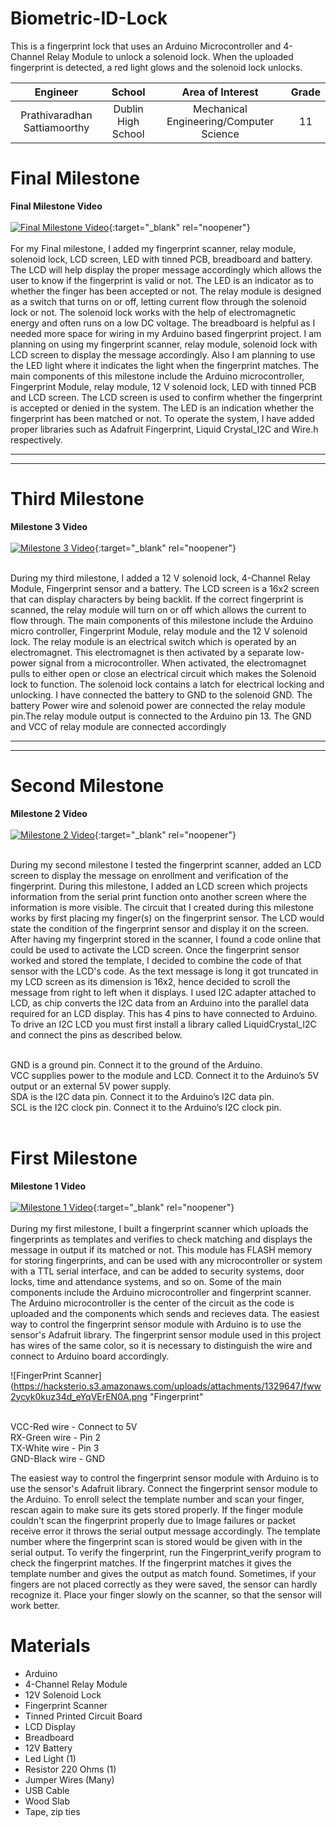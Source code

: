 # Biometric-ID-Lock
This is a fingerprint lock that uses an Arduino Microcontroller and 4-Channel Relay Module to unlock a solenoid lock. When the uploaded fingerprint is detected, a red light glows and the solenoid lock unlocks. 

| **Engineer** | **School** | **Area of Interest** | **Grade** |
|:--:|:--:|:--:|:--:|
| Prathivaradhan Sattiamoorthy | Dublin High School | Mechanical Engineering/Computer Science | 11

# Final Milestone

**Final Milestone Video**
<br>
<br>
  [![Final Milestone Video](https://res.cloudinary.com/marcomontalbano/image/upload/v1660027083/video_to_markdown/images/youtube--WXl-YrbAcEc-c05b58ac6eb4c4700831b2b3070cd403.jpg)](https://youtu.be/WXl-YrbAcEc "Final Milestone Video"){:target="_blank" rel="noopener"}
<br>
<br>
<Left>
For my Final milestone, I added my fingerprint scanner, relay module, solenoid lock, LCD screen, LED with tinned PCB, breadboard and battery. The LCD will help display the proper message accordingly which allows the user to know if the fingerprint is valid or not. The LED is an indicator as to whether the finger has been accepted or not. The relay module is designed as a switch that turns on or off, letting current flow through the solenoid lock or not. The solenoid lock works with the help of electromagnetic energy and often runs on a low DC voltage. The breadboard is helpful as I needed more space for wiring in my Arduino based fingerprint project. I am planning on using my fingerprint scanner, relay module, solenoid lock with LCD screen to display the message accordingly. Also I am planning to use the LED light where it indicates the light when the fingerprint matches. The main components of this milestone include the Arduino microcontroller, Fingerprint Module, relay module, 12 V solenoid lock, LED with tinned PCB and LCD screen. The LCD screen is used to confirm whether the fingerprint is accepted or denied in the system. The LED is an indication whether the fingerprint has been matched or not. To operate the system, I have added proper libraries such as Adafruit Fingerprint, Liquid Crystal_I2C and Wire.h respectively. 
</Left>
___
___

# Third Milestone

**Milestone 3 Video**
<br>
<br>
  [![Milestone 3 Video ](https://res.cloudinary.com/marcomontalbano/image/upload/v1660008883/video_to_markdown/images/youtube--AtyHSbhvGHE-c05b58ac6eb4c4700831b2b3070cd403.jpg)](https://youtu.be/AtyHSbhvGHE "Milestone 3 Video "){:target="_blank" rel="noopener"}
<br>
<br>

During my third milestone, I added a 12 V solenoid lock, 4-Channel Relay Module, Fingerprint sensor and a battery. The LCD screen is a 16x2 screen that can display characters by being backlit. If the correct fingerprint is scanned, the relay module will turn on or off which allows the current to flow through. The main components of this milestone include the Arduino micro controller, Fingerprint Module, relay module and the 12 V solenoid lock. The relay module is an electrical switch which is operated by an electromagnet. This electromagnet is then activated by a separate low-power signal from a microcontroller. When activated, the electromagnet pulls to either open or close an electrical circuit which makes the  Solenoid lock to function. The solenoid lock contains a latch for electrical locking and unlocking. I have connected the battery to GND to the solenoid GND. The battery Power wire and solenoid power are connected the relay module pin.The relay module output is connected to the Arduino pin 13. The GND and VCC of relay module are connected accordingly

___
___


# Second Milestone

**Milestone 2 Video**
<br>
<br>
  [![Milestone 2 Video ](https://res.cloudinary.com/marcomontalbano/image/upload/v1660008526/video_to_markdown/images/youtube--hrYdan6Cvk0-c05b58ac6eb4c4700831b2b3070cd403.jpg)](https://youtu.be/hrYdan6Cvk0 "Milestone 2 Video "){:target="_blank" rel="noopener"}
<br>
<br>

During my second milestone I tested the fingerprint scanner, added an LCD screen to display the message on enrollment and verification of the fingerprint. During this milestone, I added an LCD screen which projects information from the serial print function onto another screen where the information is more visible. The circuit that I created during this milestone works by first placing my finger(s) on the fingerprint sensor. The LCD would state the condition of the fingerprint sensor and display it on the screen. After having my fingerprint stored in the scanner, I found a code online that could be used to activate the LCD screen. Once the fingerprint sensor worked and stored the template, I decided to combine the code of that sensor with the LCD's code. As the text message is long it got truncated in my LCD screen as its dimension is 16x2, hence decided to scroll the message from right to left when it displays. I used I2C adapter attached to LCD, as chip converts the I2C data from an Arduino into the parallel data required for an LCD display. This has 4 pins to have connected to Arduino. To drive an I2C LCD you must first install a library called LiquidCrystal_I2C and connect the pins as described below.<br> <br> 


GND is a ground pin. Connect it to the ground of the Arduino. <br>
VCC supplies power to the module and LCD. Connect it to the Arduino’s 5V output or an external 5V power supply. <br>
SDA is the I2C data pin. Connect it to the Arduino’s I2C data pin.<br>
SCL is the I2C clock pin. Connect it to the Arduino’s I2C clock pin.<br> <br>


# First Milestone

**Milestone 1 Video**
<br>
<br>
  [![Milestone 1 Video](https://res.cloudinary.com/marcomontalbano/image/upload/v1660009325/video_to_markdown/images/youtube--ssd7OVwMDoo-c05b58ac6eb4c4700831b2b3070cd403.jpg)](https://youtu.be/ssd7OVwMDoo "Milestone 1 Video"){:target="_blank" rel="noopener"}
<br>
<br>
During my first milestone, I built a fingerprint scanner which uploads the fingerprints as templates and verifies to check matching and displays the message in output if its matched or not. This module has FLASH memory for storing fingerprints, and can be used with any microcontroller or system with a TTL serial interface, and can be added to security systems, door locks, time and attendance systems, and so on. Some of the main components include the Arduino microcontroller and fingerprint scanner. The Arduino microcontroller is the center of the circuit as the code is uploaded and the components which sends and recieves data. The easiest way to control the fingerprint sensor module with Arduino is to use the sensor's Adafruit library. The fingerprint sensor module used in this project has wires of the same color, so it is necessary to distinguish the wire and connect to Arduino board accordingly. <br>

![FingerPrint Scanner](https://hacksterio.s3.amazonaws.com/uploads/attachments/1329647/fww2ycyk0kuz34d_eYqVErEN0A.png "Fingerprint" 

<br>
VCC-Red wire - Connect to 5V <br>
RX-Green wire - Pin 2 <br>
TX-White wire - Pin 3 <br>
GND-Black wire - GND <br>


The easiest way to control the fingerprint sensor module with Arduino is to use the sensor's Adafruit library. Connect the fingerprint sensor module to the Arduino. To enroll select the template number and scan your finger, rescan again to make sure its gets stored properly. If the finger module couldn't scan the fingerprint properly due to Image failures or packet receive error it throws the serial output message accordingly. The template number where the fingerprint scan is stored would be given with in the serial output. To verify the fingerprint, run the Fingerprint_verify program to check the fingerprint matches. If the fingerprint matches it gives the template number and gives the output as match found. Sometimes, if your fingers are not placed correctly as they were saved, the sensor can hardly recognize it. Place your finger slowly on the scanner, so that the sensor will work better. 



# Materials
-  Arduino
-  4-Channel Relay Module
-  12V Solenoid Lock
-  Fingerprint Scanner
-  Tinned Printed Circuit Board
-  LCD Display
-  Breadboard
-  12V Battery
-  Led Light (1)
-  Resistor 220 Ohms (1)
-  Jumper Wires (Many)
-  USB Cable
-  Wood Slab
-  Tape, zip ties
<br>
